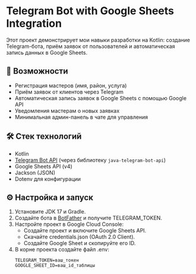 # Telegram Bot with Google Sheets Integration

Этот проект демонстрирует мои навыки разработки на Kotlin: создание Telegram-бота, приём заявок от пользователей и автоматическая запись данных в Google Sheets.

## 🚀 Возможности
- Регистрация мастеров (имя, район, услуга)
- Приём заявок от клиентов через Telegram
- Автоматическая запись заявок в Google Sheets с помощью Google API
- Уведомления мастерам о новых заявках
- Минимальная админ-панель в чате для управления

## 🛠 Стек технологий
- Kotlin
- [Telegram Bot API](https://core.telegram.org/bots/api) (через библиотеку `java-telegram-bot-api`)
- Google Sheets API (v4)
- Jackson (JSON)
- Dotenv для конфигурации

## ⚙️ Настройка и запуск
1. Установите JDK 17 и Gradle.
2. Создайте бота в [BotFather](https://t.me/botfather) и получите TELEGRAM_TOKEN.
3. Настройте проект в Google Cloud Console:
   - Создайте проект и включите Google Sheets API.
   - Скачайте credentials.json (OAuth 2.0 Client).
   - Создайте Google Sheet и скопируйте его ID.
4. В корне проекта создайте файл .env:
   ```env
   TELEGRAM_TOKEN=ваш_токен
   GOOGLE_SHEET_ID=ваш_id_таблицы
